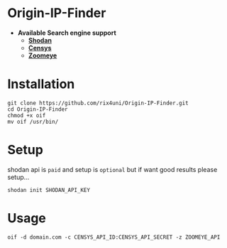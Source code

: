 # Origin-IP-Finder

- **Available Search engine support**
  - **[Shodan](https://www.shodan.io)**
  - **[Censys](https://search.censys.io)**
  - **[Zoomeye](https://www.zoomeye.org)**
  
# Installation
```
git clone https://github.com/rix4uni/Origin-IP-Finder.git
cd Origin-IP-Finder
chmod +x oif
mv oif /usr/bin/
```

# Setup

shodan api is `paid` and setup is `optional` but if want good results please setup...

```
shodan init SHODAN_API_KEY
```
  
# Usage
  
```
oif -d domain.com -c CENSYS_API_ID:CENSYS_API_SECRET -z ZOOMEYE_API
```

